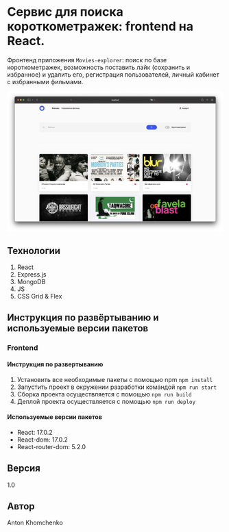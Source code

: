 # **Сервис для поиска короткометражек: frontend на React.**
Фронтенд приложения `Movies-explorer`: поиск по базе короткометражек, возможность поставить лайк (сохранить и избранное) и удалить его, регистрация пользователей, личный кабинет с избранными фильмами. 

![Проект Movies-explorer-frontend](https://github.com/khomch/movies-explorer-frontend/blob/main/readme/movies-explorer-search.png?raw=true)

## Технологии
1. React
2. Express.js
3. MongoDB
4. JS
5. CSS Grid & Flex


## Инструкция по развёртыванию и используемые версии пакетов

### Frontend

#### Инструкция по развертыванию
1. Установить все необходимые пакеты с помощью npm `npm install`
2. Запустить проект в окружении разработки командой `npm run start`
3. Сборка проекта осуществляется с помощью `npm run build`
4. Деплой проекта осуществляется с помощью `npm run deploy`

#### Используемые версии пакетов
* React: 17.0.2
* React-dom: 17.0.2
* React-router-dom: 5.2.0

## Версия
1.0

## Автор
Anton Khomchenko

